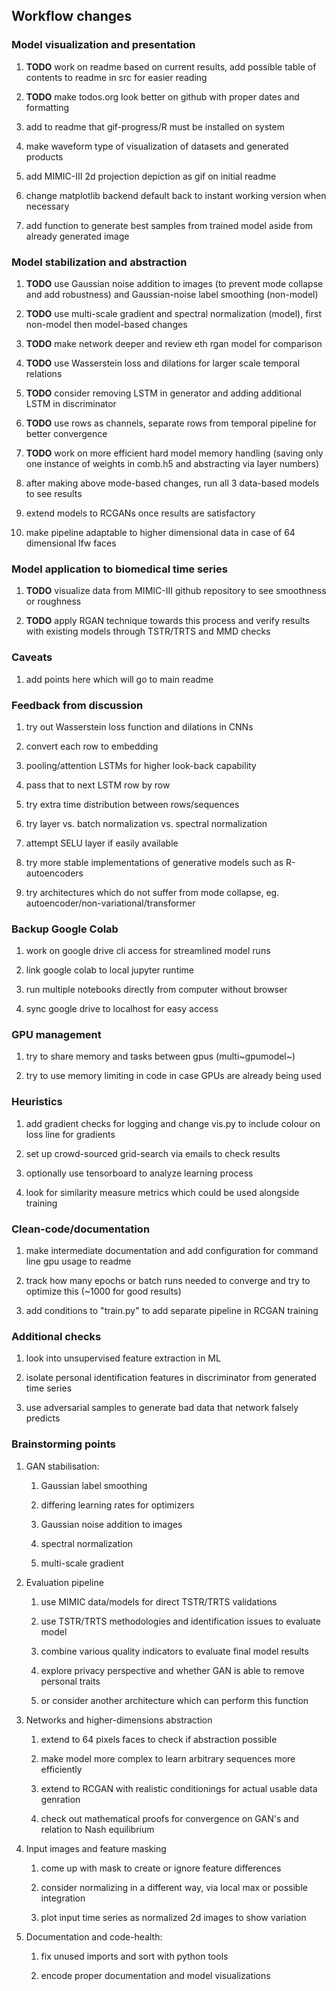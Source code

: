 Workflow changes
----------------

### Model visualization and presentation

1.  **TODO** work on readme based on current results, add
    possible table of contents to readme in src for easier reading

2.  **TODO** make todos.org look better on github with proper
    dates and formatting

3.  add to readme that gif-progress/R must be installed on system

4.  make waveform type of visualization of datasets and generated
    products

5.  add MIMIC-III 2d projection depiction as gif on initial readme

6.  change matplotlib backend default back to instant working version
    when necessary

7.  add function to generate best samples from trained model aside from
    already generated image

### Model stabilization and abstraction

1.  **TODO** use Gaussian noise addition to images (to
    prevent mode collapse and add robustness) and Gaussian-noise label
    smoothing (non-model)

2.  **TODO** use multi-scale gradient and spectral
    normalization (model), first non-model then model-based changes

3.  **TODO** make network deeper and review eth rgan model
    for comparison

4.  **TODO** use Wasserstein loss and dilations for larger
    scale temporal relations

5.  **TODO** consider removing LSTM in generator and adding
    additional LSTM in discriminator

6.  **TODO** use rows as channels, separate rows from
    temporal pipeline for better convergence

7.  **TODO** work on more efficient hard model memory
    handling (saving only one instance of weights in comb.h5 and
    abstracting via layer numbers)

8.  after making above mode-based changes, run all 3 data-based models
    to see results

9.  extend models to RCGANs once results are satisfactory

10. make pipeline adaptable to higher dimensional data in case of 64
    dimensional lfw faces

### Model application to biomedical time series

1.  **TODO** visualize data from MIMIC-III github repository
    to see smoothness or roughness

2.  **TODO** apply RGAN technique towards this process and
    verify results with existing models through TSTR/TRTS and MMD checks

### Caveats

1.  add points here which will go to main readme

### Feedback from discussion

1.  try out Wasserstein loss function and dilations in CNNs

2.  convert each row to embedding

3.  pooling/attention LSTMs for higher look-back capability

4.  pass that to next LSTM row by row

5.  try extra time distribution between rows/sequences

6.  try layer vs. batch normalization vs. spectral normalization

7.  attempt SELU layer if easily available

8.  try more stable implementations of generative models such as
    R-autoencoders

9.  try architectures which do not suffer from mode collapse, eg.
    autoencoder/non-variational/transformer

### Backup Google Colab

1.  work on google drive cli access for streamlined model runs

2.  link google colab to local jupyter runtime

3.  run multiple notebooks directly from computer without browser

4.  sync google drive to localhost for easy access

### GPU management

1.  try to share memory and tasks between gpus (multi~gpumodel~)

2.  try to use memory limiting in code in case GPUs are already being
    used

### Heuristics

1.  add gradient checks for logging and change vis.py to include colour
    on loss line for gradients

2.  set up crowd-sourced grid-search via emails to check results

3.  optionally use tensorboard to analyze learning process

4.  look for similarity measure metrics which could be used alongside
    training

### Clean-code/documentation

1.  make intermediate documentation and add configuration for command
    line gpu usage to readme

2.  track how many epochs or batch runs needed to converge and try to
    optimize this (\~1000 for good results)

3.  add conditions to \"train.py\" to add separate pipeline in RCGAN
    training

### Additional checks

1.  look into unsupervised feature extraction in ML

2.  isolate personal identification features in discriminator from
    generated time series

3.  use adversarial samples to generate bad data that network falsely
    predicts

### Brainstorming points

1.  GAN stabilisation:

    1.  Gaussian label smoothing

    2.  differing learning rates for optimizers

    3.  Gaussian noise addition to images

    4.  spectral normalization

    5.  multi-scale gradient

2.  Evaluation pipeline

    1.  use MIMIC data/models for direct TSTR/TRTS validations

    2.  use TSTR/TRTS methodologies and identification issues to
        evaluate model

    3.  combine various quality indicators to evaluate final model
        results

    4.  explore privacy perspective and whether GAN is able to remove
        personal traits

    5.  or consider another architecture which can perform this function

3.  Networks and higher-dimensions abstraction

    1.  extend to 64 pixels faces to check if abstraction possible

    2.  make model more complex to learn arbitrary sequences more
        efficiently

    3.  extend to RCGAN with realistic conditionings for actual usable
        data genration

    4.  check out mathematical proofs for convergence on GAN\'s and
        relation to Nash equilibrium

4.  Input images and feature masking

    1.  come up with mask to create or ignore feature differences

    2.  consider normalizing in a different way, via local max or
        possible integration

    3.  plot input time series as normalized 2d images to show variation

5.  Documentation and code-health:

    1.  fix unused imports and sort with python tools

    2.  encode proper documentation and model visualizations
